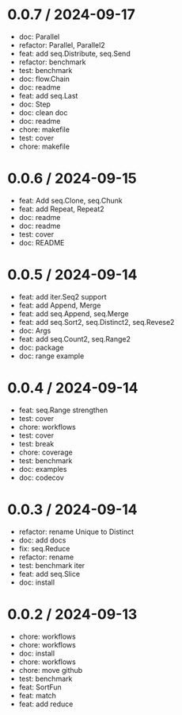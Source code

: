 
0.0.7 / 2024-09-17
==================

* doc: Parallel
* refactor: Parallel, Parallel2
* feat: add seq.Distribute, seq.Send
* refactor: benchmark
* test: benchmark
* doc: flow.Chain
* doc: readme
* feat: add seq.Last
* doc: Step
* doc: clean doc
* doc: readme
* chore: makefile
* test: cover
* chore: makefile

0.0.6 / 2024-09-15
==================

* feat: Add seq.Clone, seq.Chunk
* feat: add Repeat, Repeat2
* doc: readme
* doc: readme
* test: cover
* doc: README

0.0.5 / 2024-09-14
==================

* feat: add iter.Seq2 support
* feat: add Append, Merge
* feat: add seq.Append, seq.Merge
* feat: add seq.Sort2, seq.Distinct2, seq.Revese2
* doc: Args
* feat: add seq.Count2, seq.Range2
* doc: package
* doc: range example

0.0.4 / 2024-09-14
==================

* feat: seq.Range strengthen
* test: cover
* chore: workflows
* test: cover
* test: break
* chore: coverage
* test: benchmark
* doc: examples
* doc: codecov

0.0.3 / 2024-09-14
==================

* refactor: rename Unique to Distinct
* doc: add docs
* fix: seq.Reduce
* refactor: rename
* test: benchmark iter
* feat: add seq.Slice
* doc: install

0.0.2 / 2024-09-13
==================

* chore: workflows
* chore: workflows
* doc: install
* chore: workflows
* chore: move github
* test: benchmark
* feat: SortFun
* feat: match
* feat: add reduce
